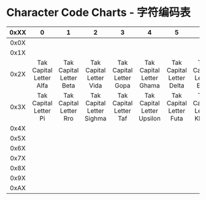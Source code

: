 # Character Code Charts - 字符编码表

| 0xXX | 0 | 1 | 2 | 3 | 4 | 5 | 6 | 7 | 8 | 9 | A | B | C | D | E | F |
| :-: | :-: | :-: | :-: | :-: | :-: | :-: | :-: | :-: | :-: | :-: | :-: | :-: | :-: | :-: | :-: | :-: |
| 0x0X |  |  |  |  |  |  |  |  |  |  |  |  |  |  |  |  |
| 0x1X |  |  |  |  |  |  |  |  |  |  |  |  |  |  |  |  |
| 0x2X |  Tak Capital Letter Alfa | Tak Capital Letter Beta | Tak Capital Letter Vida | Tak Capital Letter Gopa | Tak Capital Letter Ghama | Tak Capital Letter Delta | Tak Capital Letter Ema | Tak Capital Letter Zhoma | Tak Capital Letter Alef | Tak Capital Letter Yita | Tak Capital Letter Iota | Tak Capital Letter Kapa | Tak Capital Letter Lamda | Tak Capital Letter Mi | Tak Capital Letter Ni | Tak Capital Letter Ona |
| 0x3X | Tak Capital Letter Pi | Tak Capital Letter Rro | Tak Capital Letter Sighma | Tak Capital Letter Taf | Tak Capital Letter Upsilon | Tak Capital Letter Futa | Tak Capital Letter Kheta | Tak Capital Letter Tsekh | Tak Capital Letter Richa | Tak Capital Letter Y Sign |  |  | Combining Acute Accent | Combining Comma Above |  |  |
| 0x4X |  |  |  |  |  |  |  |  |  |  |  |  |  |  |  |  |
| 0x5X |  |  |  |  |  |  |  |  |  |  |  |  |  |  |  |  |
| 0x6X |  |  |  |  |  |  |  |  |  |  |  |  |  |  |  |  |
| 0x7X |  |  |  |  |  |  |  |  |  |  |  |  |  |  |  |  |
| 0x8X |  |  |  |  |  |  |  |  |  |  |  |  |  |  |  |  |
| 0x9X |  |  |  |  |  |  |  |  |  |  |  |  |  |  |  |  |
| 0xAX |  |  |  |  |  |  |  |  |  |  |  |  |  |  |  |  |
